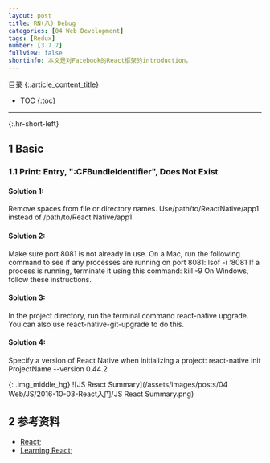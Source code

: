 ```yaml
---
layout: post
title: RN(八) Debug
categories: [04 Web Development]
tags: [Redux]
number: [3.7.7]
fullview: false
shortinfo: 本文是对Facebook的React框架的introduction。
---
```

目录
{:.article_content_title}


* TOC
{:toc}

---
{:.hr-short-left}

## 1 Basic ##

### 1.1 Print: Entry, ":CFBundleIdentifier", Does Not Exist

#### Solution 1:
Remove spaces from file or directory names.
Use/path/to/ReactNative/app1 instead of /path/to/React Native/app1.

#### Solution 2:
Make sure port 8081 is not already in use. On a Mac, run the following command to see if any processes are running on port 8081:
lsof -i :8081
If a process is running, terminate it using this command:
kill -9 <PID>
On Windows, follow these instructions.

#### Solution 3:
In the project directory, run the terminal command react-native upgrade. You can also use react-native-git-upgrade to do this.

#### Solution 4:
Specify a version of React Native when initializing a project: 
react-native init ProjectName --version 0.44.2

{: .img_middle_hg}
![JS React Summary](/assets/images/posts/04 Web/JS/2016-10-03-React入门/JS React Summary.png)




## 2 参考资料 ##
- [React](https://facebook.github.io/react/);
- [Learning React](https://www.amazon.com/Learning-React-Kirupa-Chinnathambi/dp/0134546318);
